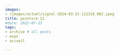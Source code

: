 ```yaml
---
images:
- /images/actuel/signal-2024-03-31-122318_002.jpeg
title: peinture 21
#date: 2022-07-23
tags:
- archive # all posts
- expo
- accueil

---
```

